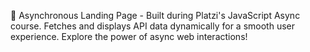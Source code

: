 🚀 Asynchronous Landing Page - Built during Platzi's JavaScript Async course. Fetches and displays API data dynamically for a smooth user experience. Explore the power of async web interactions!
